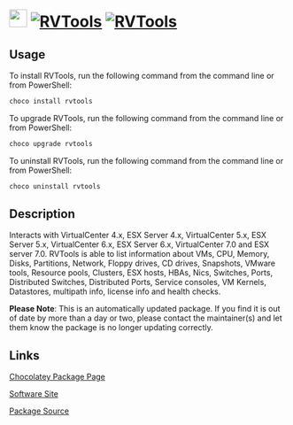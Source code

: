 ﻿# <img src="https://rawcdn.githack.com/virtualex-itv/chocolatey-packages/2dcfd72797ad9ed0ce34c5450962910ce1c146df/icons/rvtools.png" width="32" height="32"/> [![RVTools](https://img.shields.io/chocolatey/v/rvtools.svg?label=RVTools)](https://chocolatey.org/packages/rvtools) [![RVTools](https://img.shields.io/chocolatey/dt/rvtools.svg)](https://chocolatey.org/packages/rvtools)

## Usage

To install RVTools, run the following command from the command line or from PowerShell:

```powershell
choco install rvtools
```

To upgrade RVTools, run the following command from the command line or from PowerShell:

```powershell
choco upgrade rvtools
```

To uninstall RVTools, run the following command from the command line or from PowerShell:

```powershell
choco uninstall rvtools
```

## Description

Interacts with VirtualCenter 4.x, ESX Server 4.x, VirtualCenter 5.x, ESX Server 5.x, VirtualCenter 6.x, ESX Server 6.x, VirtualCenter 7.0 and ESX server 7.0. RVTools is able to list information about VMs, CPU, Memory, Disks, Partitions, Network, Floppy drives, CD drives, Snapshots, VMware tools, Resource pools, Clusters, ESX hosts, HBAs, Nics, Switches, Ports, Distributed Switches, Distributed Ports, Service consoles, VM Kernels, Datastores, multipath info, license info and health checks.

**Please Note**: This is an automatically updated package. If you find it is
out of date by more than a day or two, please contact the maintainer(s) and
let them know the package is no longer updating correctly.

## Links

[Chocolatey Package Page](https://chocolatey.org/packages/rvtools)

[Software Site](https://robware.net/)

[Package Source](https://github.com/virtualex-itv/chocolatey-packages/tree/master/automatic/rvtools)
